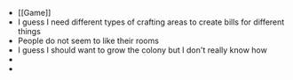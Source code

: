 - [[Game]]
- I guess I need  different types of crafting areas to create bills for different things
- People do not seem to like their rooms
- I guess I should want to grow the colony but I don't really know how
-
-